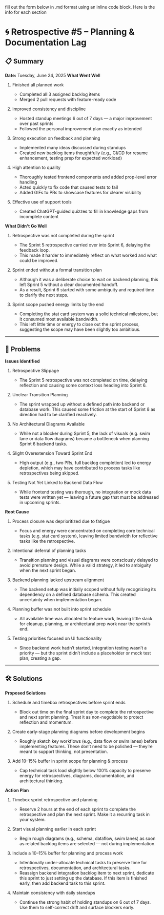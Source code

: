 fill out the form below in .md format using an inline code block. Here is the info for each section


# 🌀 Retrospective #5 – Planning & Documentation Lag

## 📋 Summary
**Date:** Tuesday, June 24, 2025
**What Went Well**
1. Finished all planned work
    - Completed all 3 assigned backlog items
    - Merged 2 pull requests with feature-ready code

2. Improved consistency and discipline
    - Hosted standup meetings 6 out of 7 days — a major improvement over past sprints
    - Followed the personal improvement plan exactly as intended

3. Strong execution on feedback and planning
    - Implemented many ideas discussed during standups
    - Created new backlog items thoughtfully (e.g., CI/CD for resume enhancement, testing prep for expected workload)

4. High attention to quality
    - Thoroughly tested frontend components and added prop-level error handling
    - Acted quickly to fix code that caused tests to fail
    - Added GIFs to PRs to showcase features for clearer visibility

5. Effective use of support tools
    - Created ChatGPT-guided quizzes to fill in knowledge gaps from incomplete content

**What Didn't Go Well**
1. Retrospective was not completed during the sprint
    - The Sprint 5 retrospective carried over into Sprint 6, delaying the feedback loop.
    - This made it harder to immediately reflect on what worked and what could be improved.

2. Sprint ended without a formal transition plan
    - Although it was a deliberate choice to wait on backend planning, this left Sprint 5 without a clear documented handoff.
    - As a result, Sprint 6 started with some ambiguity and required time to clarify the next steps.

3. Sprint scope pushed energy limits by the end
    - Completing the stat card system was a solid technical milestone, but it consumed most available bandwidth.
    - This left little time or energy to close out the sprint process, suggesting the scope may have been slightly too ambitious.

---

## 🧩 Problems

**Issues Identified**
1. Retrospective Slippage
    - The Sprint 5 retrospective was not completed on time, delaying reflection and causing some context loss heading into Sprint 6.

2. Unclear Transition Planning
    - The sprint wrapped up without a defined path into backend or database work. This caused some friction at the start of Sprint 6 as direction had to be clarified reactively.

3. No Architectural Diagrams Available
    - While not a blocker during Sprint 5, the lack of visuals (e.g. swim lane or data flow diagrams) became a bottleneck when planning Sprint 6 backend tasks.

4. Slight Overextension Toward Sprint End
    - High output (e.g., two PRs, full backlog completion) led to energy depletion, which may have contributed to process tasks like retrospectives being skipped.

5. Testing Not Yet Linked to Backend Data Flow
    - While frontend testing was thorough, no integration or mock data tests were written yet — leaving a future gap that must be addressed in upcoming sprints.


**Root Cause**
1. Process closure was deprioritized due to fatigue
    - Focus and energy were concentrated on completing core technical tasks (e.g. stat card system), leaving limited bandwidth for reflective tasks like the retrospective.

2. Intentional deferral of planning tasks
    - Transition planning and visual diagrams were consciously delayed to avoid premature design. While a valid strategy, it led to ambiguity when the next sprint began.

3. Backend planning lacked upstream alignment
    - The backend setup was initially scoped without fully recognizing its dependency on a defined database schema. This created uncertainty when implementation began.

4. Planning buffer was not built into sprint schedule
    - All available time was allocated to feature work, leaving little slack for cleanup, planning, or architectural prep work near the sprint’s end.

5. Testing priorities focused on UI functionality
    - Since backend work hadn’t started, integration testing wasn’t a priority — but the sprint didn’t include a placeholder or mock test plan, creating a gap.
---

## 🛠️ Solutions

**Proposed Solutions**
1. Schedule and timebox retrospectives before sprint ends
    - Block out time on the final sprint day to complete the retrospective and next sprint planning. Treat it as non-negotiable to protect reflection and momentum.

2. Create early-stage planning diagrams before development begins
    - Roughly sketch key workflows (e.g., data flow or swim lanes) before implementing features. These don’t need to be polished — they’re meant to support thinking, not presentation.

3. Add 10–15% buffer in sprint scope for planning & process
    - Cap technical task load slightly below 100% capacity to preserve energy for retrospectives, diagrams, documentation, and architectural thinking.


**Action Plan**
1. Timebox sprint retrospective and planning
    - Reserve 2 hours at the end of each sprint to complete the retrospective and plan the next sprint. Make it a recurring task in your system.

2. Start visual planning earlier in each sprint
    - Begin rough diagrams (e.g., schema, dataflow, swim lanes) as soon as related backlog items are selected — not during implementation.

3. Include a 10–15% buffer for planning and process work
    - Intentionally under-allocate technical tasks to preserve time for retrospectives, documentation, and architectural tasks.
    - Reassign backend integration backlog item to next sprint, dedicate this sprint to just setting up the database. If this item is finished early, then add backend task to this sprint.

4. Maintain consistency with daily standups
    - Continue the strong habit of holding standups on 6 out of 7 days. Use them to self-correct drift and surface blockers early.